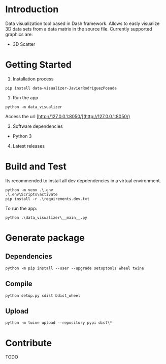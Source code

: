 # Introduction 
Data visualization tool based in Dash framework. Allows to easly visualize 3D data sets from a data matrix in the source file. Currently supported graphics are:
- 3D Scatter 

# Getting Started
1. Installation process
```
pip install data-visualizer-JavierRodriguezPosada
```

1. Run the app
```
python -m data_visualizer
```
Access the url [http://127.0.0.1:8050/](http://127.0.0.1:8050/)

3. Software dependencies
- Python 3
4. Latest releases

# Build and Test
Its recommended to install all dev depdendencies in a virtual environment.
```
python -m venv .\.env
.\.env\Scripts\activate
pip install -r .\requirements.dev.txt
```

To run the app:
```
python .\data_visualizer\__main__.py
```

# Generate package

## Dependencies
```
python -m pip install --user --upgrade setuptools wheel twine
```

## Compile
``` 
python setup.py sdist bdist_wheel
```

## Upload
```
python -m twine upload --repository pypi dist\*
```

# Contribute
TODO
